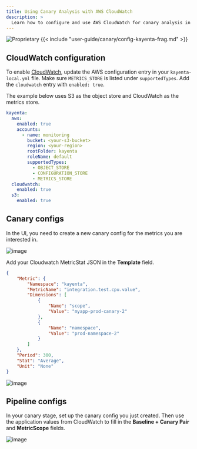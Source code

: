```yaml
---
title: Using Canary Analysis with AWS CloudWatch
description: >
  Learn how to configure and use AWS CloudWatch for canary analysis in Spinnaker.
---
```

![Proprietary](/images/proprietary.svg)
{{< include "user-guide/canary/config-kayenta-frag.md" >}}

## CloudWatch configuration

To enable [CloudWatch](https://aws.amazon.com/cloudwatch/), update the AWS configuration entry in your `kayenta-local.yml` file. Make sure `METRICS_STORE` is listed under `supportedTypes`. Add the `cloudwatch` entry with `enabled: true`.

The example below uses S3 as the object store and CloudWatch as the metrics store.

```yaml
kayenta:
  aws:
    enabled: true
    accounts:
      - name: monitoring
        bucket: <your-s3-bucket>
        region: <your-region>
        rootFolder: kayenta
        roleName: default
        supportedTypes:
          - OBJECT_STORE
          - CONFIGURATION_STORE
          - METRICS_STORE
  cloudwatch:
    enabled: true
  s3:
    enabled: true
```

## Canary configs

In the UI, you need to create a new canary config for the metrics you are interested in.

![image](/images/user-guides/canary/cloudwatch/canary_config_cloudwatch.png)

Add your Cloudwatch MetricStat JSON in the **Template** field.

```json
{
    "Metric": {
        "Namespace": "kayenta",
        "MetricName": "integration.test.cpu.value",
        "Dimensions": [
            {
                "Name": "scope",
                "Value": "myapp-prod-canary-2"
            },
            {
                "Name": "namespace",
                "Value": "prod-namespace-2"
            }
        ]
    },
    "Period": 300,
    "Stat": "Average",
    "Unit": "None"
}
```

![image](/images/user-guides/canary/cloudwatch/canary_config_cloudwatch_query.png)

## Pipeline configs

In your canary stage, set up the canary config you just created. Then use the application values from CloudWatch to fill in the **Baseline + Canary Pair** and **MetricScope** fields.

![image](/images/user-guides/canary/cloudwatch/canary_stage_cloudwatch.png)
